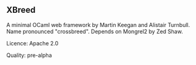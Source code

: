 XBreed
------

A minimal OCaml web framework by Martin Keegan and Alistair Turnbull. 
Name pronounced "crossbreed". Depends on Mongrel2 by Zed Shaw.

Licence: Apache 2.0

Quality: pre-alpha
